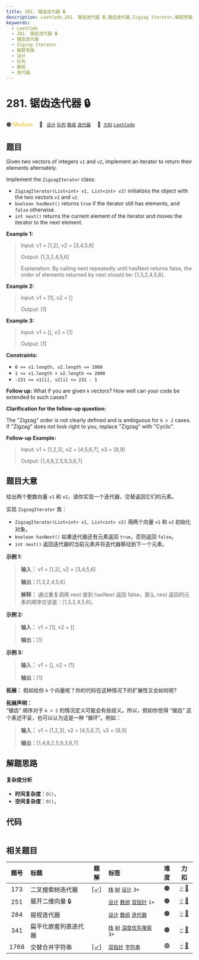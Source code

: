 ```yaml
---
title: 281. 锯齿迭代器 🔒
description: LeetCode,281. 锯齿迭代器 🔒,锯齿迭代器,Zigzag Iterator,解题思路,设计,队列,数组,迭代器
keywords:
  - LeetCode
  - 281. 锯齿迭代器 🔒
  - 锯齿迭代器
  - Zigzag Iterator
  - 解题思路
  - 设计
  - 队列
  - 数组
  - 迭代器
---
```


# 281. 锯齿迭代器 🔒

🟠 <font color=#ffb800>Medium</font>&emsp; 🔖&ensp; [`设计`](/tag/design.md) [`队列`](/tag/queue.md) [`数组`](/tag/array.md) [`迭代器`](/tag/iterator.md)&emsp; 🔗&ensp;[`力扣`](https://leetcode.cn/problems/zigzag-iterator) [`LeetCode`](https://leetcode.com/problems/zigzag-iterator)

## 题目

Given two vectors of integers `v1` and `v2`, implement an iterator to return
their elements alternately.

Implement the `ZigzagIterator` class:

  * `ZigzagIterator(List<int> v1, List<int> v2)` initializes the object with the two vectors `v1` and `v2`.
  * `boolean hasNext()` returns `true` if the iterator still has elements, and `false` otherwise.
  * `int next()` returns the current element of the iterator and moves the iterator to the next element.



**Example 1:**

> Input: v1 = [1,2], v2 = [3,4,5,6]
> 
> Output: [1,3,2,4,5,6]
> 
> Explanation: By calling next repeatedly until hasNext returns false, the order of elements returned by next should be: [1,3,2,4,5,6].

**Example 2:**

> Input: v1 = [1], v2 = []
> 
> Output: [1]

**Example 3:**

> Input: v1 = [], v2 = [1]
> 
> Output: [1]

**Constraints:**

  * `0 <= v1.length, v2.length <= 1000`
  * `1 <= v1.length + v2.length <= 2000`
  * `-231 <= v1[i], v2[i] <= 231 - 1`



**Follow up:** What if you are given `k` vectors? How well can your code be
extended to such cases?

**Clarification for the follow-up question:**

The "Zigzag" order is not clearly defined and is ambiguous for `k > 2` cases.
If "Zigzag" does not look right to you, replace "Zigzag" with "Cyclic".

**Follow-up Example:**

> Input: v1 = [1,2,3], v2 = [4,5,6,7], v3 = [8,9]
> 
> Output: [1,4,8,2,5,9,3,6,7]
> 
> 


## 题目大意

给出两个整数向量 `v1` 和 `v2`，请你实现一个迭代器，交替返回它们的元素。

实现 `ZigzagIterator` 类：

  * `ZigzagIterator(List<int> v1, List<int> v2)` 用两个向量 `v1` 和 `v2` 初始化对象。
  * `boolean hasNext()` 如果迭代器还有元素返回 `true`，否则返回 `false`。
  * `int next()` 返回迭代器的当前元素并将迭代器移动到下一个元素。

**示例 1:**

> 
> 
> 
> 
> 
> **输入：** v1 = [1,2], v2 = [3,4,5,6]
> 
> **输出：**[1,3,2,4,5,6]
> 
> **解释：** 通过重复调用 next 直到 hasNext 返回 false，那么 next 返回的元素的顺序应该是：[1,3,2,4,5,6]。
> 
> 

**示例 2:**

> 
> 
> 
> 
> 
> **输入：** v1 = [1], v2 = []
> 
> **输出：**[1]
> 
> 

**示例 3:**

> 
> 
> 
> 
> 
> **输入：** v1 = [], v2 = [1]
> 
> **输出：**[1]
> 
> 

**拓展：** 假如给你 `k` 个向量呢？你的代码在这种情况下的扩展性又会如何呢?

**拓展声明：**  
 “锯齿” 顺序对于 `k > 2` 的情况定义可能会有些歧义。所以，假如你觉得 “锯齿” 这个表述不妥，也可以认为这是一种 “循环”。例如：

> 
> 
> 
> 
> 
> **输入：** v1 = [1,2,3], v2 = [4,5,6,7], v3 = [8,9]
> 
> **输出：**[1,4,8,2,5,9,3,6,7]
> 
> 


## 解题思路

#### 复杂度分析

- **时间复杂度**：`O()`，
- **空间复杂度**：`O()`，

## 代码

```javascript

```

## 相关题目

<!-- prettier-ignore -->
| 题号 | 标题 | 题解 | 标签 | 难度 | 力扣 |
| :------: | :------ | :------: | :------ | :------: | :------: |
| 173 | 二叉搜索树迭代器 | [[✓]](/problem/0173.md) |  [`栈`](/tag/stack.md) [`树`](/tag/tree.md) [`设计`](/tag/design.md) `3+` | 🟠 | [🀄️](https://leetcode.cn/problems/binary-search-tree-iterator) [🔗](https://leetcode.com/problems/binary-search-tree-iterator) |
| 251 | 展开二维向量 🔒 |  |  [`设计`](/tag/design.md) [`数组`](/tag/array.md) [`双指针`](/tag/two-pointers.md) `1+` | 🟠 | [🀄️](https://leetcode.cn/problems/flatten-2d-vector) [🔗](https://leetcode.com/problems/flatten-2d-vector) |
| 284 | 窥视迭代器 |  |  [`设计`](/tag/design.md) [`数组`](/tag/array.md) [`迭代器`](/tag/iterator.md) | 🟠 | [🀄️](https://leetcode.cn/problems/peeking-iterator) [🔗](https://leetcode.com/problems/peeking-iterator) |
| 341 | 扁平化嵌套列表迭代器 |  |  [`栈`](/tag/stack.md) [`树`](/tag/tree.md) [`深度优先搜索`](/tag/depth-first-search.md) `3+` | 🟠 | [🀄️](https://leetcode.cn/problems/flatten-nested-list-iterator) [🔗](https://leetcode.com/problems/flatten-nested-list-iterator) |
| 1768 | 交替合并字符串 | [[✓]](/problem/1768.md) |  [`双指针`](/tag/two-pointers.md) [`字符串`](/tag/string.md) | 🟢 | [🀄️](https://leetcode.cn/problems/merge-strings-alternately) [🔗](https://leetcode.com/problems/merge-strings-alternately) |